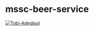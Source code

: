 # mssc-beer-service

[![Tobi-Adegbuji](https://circleci.com/gh/Tobi-Adegbuji/mssc-beer-service.svg?style=svg)](https://app.circleci.com/pipelines/github/Tobi-Adegbuji/mssc-beer-service)

